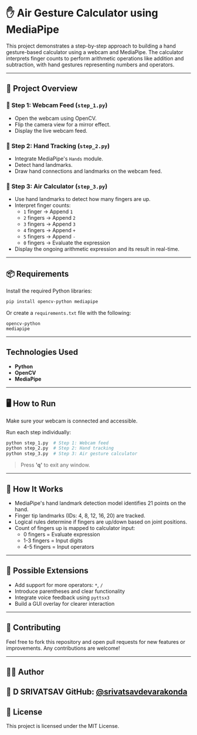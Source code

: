 # ✋ Air Gesture Calculator using MediaPipe

This project demonstrates a step-by-step approach to building a hand gesture-based calculator using a webcam and MediaPipe. The calculator interprets finger counts to perform arithmetic operations like addition and subtraction, with hand gestures representing numbers and operators.

---

## 🔧 Project Overview

### 🔹 Step 1: Webcam Feed (`step_1.py`)
- Open the webcam using OpenCV.
- Flip the camera view for a mirror effect.
- Display the live webcam feed.

### 🔹 Step 2: Hand Tracking (`step_2.py`)
- Integrate MediaPipe's `Hands` module.
- Detect hand landmarks.
- Draw hand connections and landmarks on the webcam feed.

### 🔹 Step 3: Air Calculator (`step_3.py`)
- Use hand landmarks to detect how many fingers are up.
- Interpret finger counts:
  - `1` finger → Append `1`
  - `2` fingers → Append `2`
  - `3` fingers → Append `3`
  - `4` fingers → Append `+`
  - `5` fingers → Append `-`
  - `0` fingers → Evaluate the expression
- Display the ongoing arithmetic expression and its result in real-time.

---

## 📦 Requirements

Install the required Python libraries:

```bash
pip install opencv-python mediapipe
```

Or create a `requirements.txt` file with the following:

```
opencv-python
mediapipe
```

---

## Technologies Used
- **Python**
- **OpenCV**
- **MediaPipe**

---

## 🖥️ How to Run

Make sure your webcam is connected and accessible.

Run each step individually:

```bash
python step_1.py  # Step 1: Webcam feed
python step_2.py  # Step 2: Hand tracking
python step_3.py  # Step 3: Air gesture calculator
```

> Press **'q'** to exit any window.

---

## 🧠 How It Works

- MediaPipe's hand landmark detection model identifies 21 points on the hand.
- Finger tip landmarks (IDs: 4, 8, 12, 16, 20) are tracked.
- Logical rules determine if fingers are up/down based on joint positions.
- Count of fingers up is mapped to calculator input:
  - 0 fingers = Evaluate expression
  - 1-3 fingers = Input digits
  - 4-5 fingers = Input operators

---

## 🚀 Possible Extensions

- Add support for more operators: `*`, `/`
- Introduce parentheses and clear functionality
- Integrate voice feedback using `pyttsx3`
- Build a GUI overlay for clearer interaction

---

## 🤝 Contributing

Feel free to fork this repository and open pull requests for new features or improvements. Any contributions are welcome!

---

## 👨‍💻 Author

👤 D SRIVATSAV
GitHub: [@srivatsavdevarakonda](https://github.com/srivatsavdevarakonda)
---

## 📄 License

This project is licensed under the MIT License.
